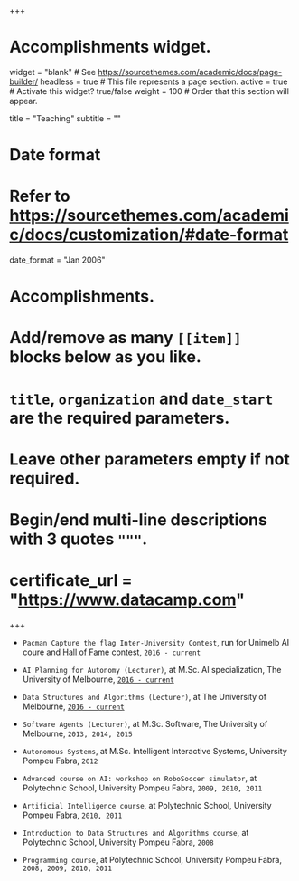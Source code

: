 +++
# Accomplishments widget.
widget = "blank"  # See https://sourcethemes.com/academic/docs/page-builder/
headless = true  # This file represents a page section.
active = true  # Activate this widget? true/false
weight = 100  # Order that this section will appear.

title = "Teaching"
subtitle = ""

# Date format
#   Refer to https://sourcethemes.com/academic/docs/customization/#date-format
date_format = "Jan 2006"

# Accomplishments.
#   Add/remove as many `[[item]]` blocks below as you like.
#   `title`, `organization` and `date_start` are the required parameters.
#   Leave other parameters empty if not required.
#   Begin/end multi-line descriptions with 3 quotes `"""`.
#   certificate_url = "https://www.datacamp.com"

+++


- `Pacman Capture the flag Inter-University Contest`, run for Unimelb AI coure and [Hall of Fame](https://sites.google.com/view/pacman-capture-hall-fame/) contest, `2016 - current`

- `AI Planning for Autonomy (Lecturer)`, at M.Sc. AI specialization, The University of Melbourne, [`2016 - current`](https://handbook.unimelb.edu.au/view/2020/COMP90054)

- `Data Structures and Algorithms (Lecturer)`, at The University of Melbourne, [`2016 - current`](https://handbook.unimelb.edu.au/view/2020/COMP20003)


- `Software Agents (Lecturer)`, at M.Sc. Software, The University of Melbourne, `2013, 2014, 2015`


- `Autonomous Systems`, at M.Sc. Intelligent Interactive Systems, University Pompeu Fabra, `2012`

- `Advanced course on AI: workshop on RoboSoccer simulator`, at Polytechnic School, University Pompeu Fabra, `2009, 2010, 2011`

- `Artificial Intelligence course`, at Polytechnic School, University Pompeu Fabra, `2010, 2011`

- `Introduction to Data Structures and Algorithms course`, at Polytechnic School, University Pompeu Fabra, `2008`

- `Programming course`, at Polytechnic School, University Pompeu Fabra, `2008, 2009, 2010, 2011`
